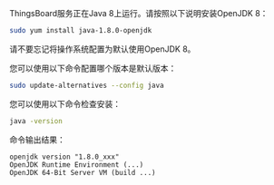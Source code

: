 ThingsBoard服务正在Java 8上运行。请按照以下说明安装OpenJDK 8：

```bash
sudo yum install java-1.8.0-openjdk
```

请不要忘记将操作系统配置为默认使用OpenJDK 8。

您可以使用以下命令配置哪个版本是默认版本：

```bash
sudo update-alternatives --config java
```

您可以使用以下命令检查安装：

```bash
java -version
```

命令输出结果：

```text
openjdk version "1.8.0_xxx"
OpenJDK Runtime Environment (...)
OpenJDK 64-Bit Server VM (build ...)
```